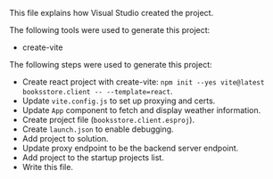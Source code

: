 This file explains how Visual Studio created the project.

The following tools were used to generate this project:
- create-vite

The following steps were used to generate this project:
- Create react project with create-vite: `npm init --yes vite@latest booksstore.client -- --template=react`.
- Update `vite.config.js` to set up proxying and certs.
- Update `App` component to fetch and display weather information.
- Create project file (`booksstore.client.esproj`).
- Create `launch.json` to enable debugging.
- Add project to solution.
- Update proxy endpoint to be the backend server endpoint.
- Add project to the startup projects list.
- Write this file.
